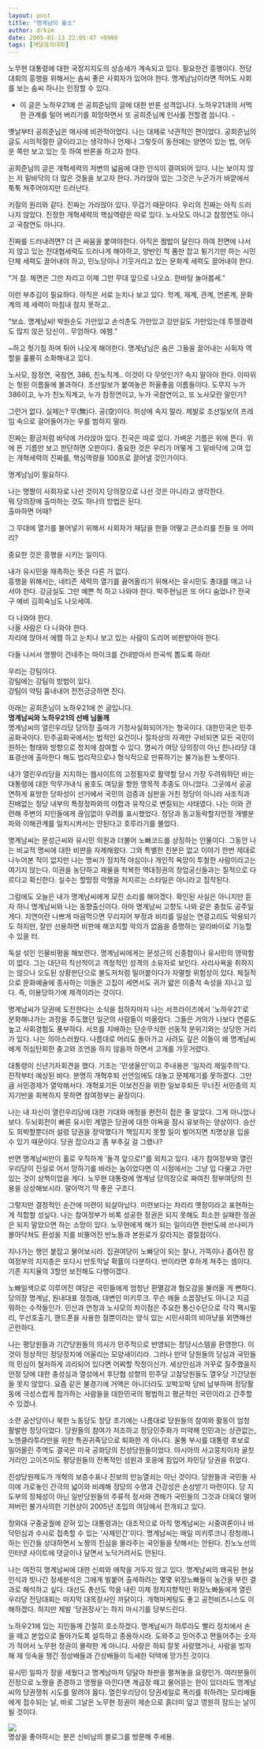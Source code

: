 ```yaml
---
layout: post
title: "명계남이 옳소"
author: drkim
date: 2005-01-13 22:05:47 +0900
tags: [깨달음의대화]
---
```

 노무현 대통령에 대한 국정지지도의 상승세가 계속되고 있다. 필요한건 흥행이다. 전당대회의 흥행을 위해서는 솜씨 좋은 사회자가 있어야 한다. 명계남님이라면 적어도 사회를 보는 솜씨 하나는 인정할 수 있다.    
  
- 이 글은 노하우21에 쓴 공희준님의 글에 대한 반론 성격입니다. 노하우21과의 서먹한 관계를 털어 버리기를 희망하면서 또 공희준님께 인사를 전할겸 씁니다. -    
  
옛날부터 공희준님은 매사에 비관적이었다. 나는 대체로 낙관적인 편이었다. 공희준님의 글도 시의적절한 글이라고는 생각하나 언제나 그렇듯이 동전에는 양면이 있는 법, 어두운 쪽만 보고 있는 듯 하여 반론을 하고자 한다.    
  
공희준님의 글은 개혁세력의 저변의 넓음에 대한 인식이 결여되어 있다. 나는 보이지 않는 저 밑바닥의 더 많은 것들을 보고자 한다. 가라앉아 있는 그것은 누군가가 바깥에서 툭툭 쳐주어야지만 드러난다.    
  
키질의 원리와 같다. 진짜는 가라앉아 있다. 무겁기 때문이다. 우리의 진짜는 아직 드러나지 않았다. 진정한 개혁세력의 핵심역량은 따로 있다. 노사모도 아니고 참정연도 아니고 국참연도 아니다.    
  
진짜를 드러내려면? 더 큰 싸움을 붙여야한다. 아직은 짬밥이 달린다 하여 전면에 나서지 않고 있는 전대협세력도 드러나게 해야하고, 양반인 척 폼만 잡고 튕기기만 하는 시민단체 세력도 끌어내야 하고, 민노당이나 기웃거리고 있는 문화계 세력도 끌어내야 한다.    
  
“거 참. 체면은 그만 차리고 이제 그만 무대 앞으로 나오쇼. 한바탕 놀아봅세.”    
  
이런 부추김이 필요하다. 아직은 서로 눈치나 보고 있다. 학계, 재계, 관계, 언론계, 문화계의 제 세력이 마침내 참지 못하고..    
  
“보쇼. 명계남씨! 박원순도 가만있고 손석춘도 가만있고 강만길도 가만있는데 투쟁경력도 많지 않은 당신이.. 무엄하다. 에헴.”    
  
~하고 헛기침 하며 튀어 나오게 해야한다. 명계남님은 숨은 그들을 끌어내는 사회자 역할을 훌륭히 소화해내고 있다.    
  
노사모, 참정연, 국참연, 386, 친노직계.. 이것이 다 무엇인가? 속지 말아야 한다. 이따위는 헛된 이름들에 불과하다. 조선일보가 붙여놓은 허울좋음 이름들이다. 도무지 누가 386이고, 누가 친노직계고, 누가 참정연이고, 누가 국참연이고, 또 노사모란 말인가?    
  
그런거 없다. 실체는? 무(無)다. 공(空)이다. 허상에 속지 말라. 제발로 조선일보의 프레임 속으로 걸어들어가는 우를 범하지 말라.    
  
진짜는 황금처럼 바닥에 가라앉아 있다. 진국은 따로 있다. 가벼운 기름은 위에 뜬다. 위에 뜬 기름만 보고 판단하면 오판이다. 중요한 것은 우리가 어떻게 그 밑바닥에 고여 있는 개혁세력의 진짜를, 핵심역량을 100프로 끌어낼 것인가이다.    
  
명계남님이 필요하다.    
  
나는 명짱이 사회자로 나선 것이지 당의장으로 나선 것은 아니라고 생각한다.   
뭐 당의장에 출마하는 것도 하나의 방법은 된다.   
출마하면 어때?    
  
그 무대에 열기를 불어넣기 위해서 사회자가 재담을 한들 어떻고 큰소리를 친들 또 어떠리?    
  
중요한 것은 흥행을 시키는 일이다.    
  
내가 유시민을 재촉하는 뜻은 다른 거 없다.   
흥행을 위해서는, 네티즌 세력의 열기를 끓어올리기 위해서는 유시민도 총대를 매고 나서야 한다. 강금실도 그만 예쁜 척 하고 나와야 한다. 박주현님은 또 어디 숨었나? 전국구 예비 김희숙님도 나오세여.    
  
다 나와야 한다.   
나올 사람은 다 나와야 한다.   
자리에 앉아서 에헴 하고 눈치나 보고 있는 사람이 도리어 비판받아야 한다.    
  
다들 나서서 명짱이 건네주는 마이크를 건네받아서 한곡씩 뽑도록 하라!    
  
우리는 강팀이다.   
강팀에는 강팀의 방법이 있다.   
강팀이 약팀 흉내내어 전전긍긍하면 진다.    
  
아래는 공희준님이 노하우21에 쓴 글입니다.   
**명계남씨와 노하우21의 선배 님들께**  
명계남씨의 열린우리당 당의장 출마가 기정사실화되어가는 형국이다. 대한민국은 민주공화국이다. 민주공화국에서는 법적인 요건이나 절차상의 자격만 구비되면 모든 국민이 원하는 형태와 방향으로 정치에 참여할 수 있다. 명씨가 여당 당의장이 아닌 한나라당 대표경선에 출마한다 해도 법리적으로나 형식적으로 만류하기는 불가능한 노릇이다.    
  
내가 열린우리당을 지지하는 웹사이트의 고정필자로 활약할 당시 가장 두려워하던 바는 대통령에 대한 막무가내식 옹호도 여당을 향한 맹목적 추종도 아니었다. 그곳에서 공공연하게 표방한 당파성이 선거에서 국민의 검증과 심판을 거친 정당이 아니라 사조직과 진배없는 정당 내부의 특정정파와의 야합과 유착으로 변질되는 사태였다. 나는 이와 관련해 주변의 지인들에게 끊임없이 우려를 표시했었다. 정당과 동고동락할지언정 개별분파와 이해관계를 일치시켜서는 안된다고 호루라기를 불었다.    
  
명계남씨는 문성근씨와 유시민 의원과 더불어 노빠코드를 상징하는 인물이다. 그동안 나는 비교적 명씨에 대한 비판을 자제해왔다. 그와 특별한 친분은 없고 이야기 한번 제대로 나누어본 적이 없지만 나는 명씨가 정치적 야심이나 개인적 욕망이 투철한 사람이라고는 여기지 않는다. 이권을 농단하고 재물을 착복한 역대정권의 창업공신들과는 질적으로 다르다고 확신한다. 실수는 할망정 악행을 저지르는 스타일은 아니라고 짐작된다.    
  
그럼에도 오늘은 내가 명계남씨에게 모진 소리를 해야겠다. 확인된 사실은 아니지만 듣자 하니 명계남씨와 나는 동향출신이다. 아마 명계남씨 고향도 나와 같은 충청도 공주일 게다. 지연이란 나쁘게 마음먹으면 무리지어 부정과 비리를 일삼는 연결고리도 악용되기도 하지만, 잘만 선용하면 비판에 해코지할 악의가 없음을 증명하는 알리바이로 기능할 수 있을 터. 
  
  
독설 섞인 인물비평을 해보련다. 명계남씨에게는 문성근의 신중함이나 유시민의 영악함이 없다. 그는 대단히 직선적이고 격정적인 성격의 소유자로 보인다. 사리사욕을 취하지는 않으나 오도된 상황판단으로 불도저처럼 밀어붙이다가 자멸할 위험성이 있다. 체질적으로 문화예술에 종사하는 이들은 고집이 세면서도 귀가 얇은 이중적 속성을 지니고 있다. 즉, 이용당하기에 제격이라는 것이다.    
  
명계남씨가 당권에 도전한다는 소식을 접하자마자 나는 서프라이즈에서 '노하우21'로 분화해나가는 과정을 주도했던 일군의 사람들이 떠올랐다. 그들은 거의가 나보다 연륜도 높고 사회경험도 풍부하다. 서프를 지배하는 단순무식한 선동적 분위기와는 상당한 거리가 있다. 나는 의아스러웠다. 나름대로 머리도 돌아가고 사려도 깊은 이들이 왜 명계남씨에게 허심탄회한 충고와 조언을 하지 않을까 하면서 고개를 갸웃거렸다.    
  
대통령이 신년기자회견을 했다. 기조는 '민생올인'이고 주내용은 '일자리 제일주의'다. 진작부터 예상된 바다. 분명히 개혁후퇴 선언임에도 대놓고 문제제기를 못하겠다. 그만큼 서민경제가 열악해서다. 개혁포기든 이보전진을 위한 일보후퇴든 무너진 서민층의 지지기반을 회복하지 못하면 참여정부는 끝장이다.    
  
나는 내 자신이 열린우리당에 대한 기대와 애정을 완전히 접은 줄 알았다. 그게 아니었나 보다. 두뇌회전이 빠른 유시민 계열은 당권에 대한 야욕을 잠시 유보하는 양상이다. 승산도 희박할뿐더러 설령 당권을 장악했다가 책임지지 못할 일이 벌어지면 치명상을 입을 수 있기 때문이다. 당권 잡으라고 좀 부추길 걸 그랬나?    
  
반면 명계남씨만이 홀로 우직하게 '돌격 앞으로!"를 외치고 있다. 내가 참여정부와 열린우리당이 진실로 어서 망하기를 바라는 놈이었다면 이 시점에서는 그냥 입 다물고 가만있는 것이 상책이었을 게다. 노무현 대통령에 명계남 당의장으로 짜여진 정부여당의 진용을 상상해보시라. 말아먹기 딱 좋은 구조다.    
  
그렇지만 결정적인 순간에 미련이 되살아났다. 미련보다는 차리리 옛정이라고 표현하는 게 적합할 성싶다. 나는 참여정부가 비록 성공한 정권은 되지 못해도 최소한 실패한 정권은 되지 말았으면 하는 소망이 있다. 노무현에게 해가 되는 일이라면 한반도에 쓰나미가 몰아닥쳐도 환성을 지를 비뚤어진 반노들과 본원로가 갈라지는 결절점이다.    
  
지나가는 행인 붙잡고 물어보시라. 집권여당이 노빠당이 되는 찰나, 가뜩이나 좁아진 참여정부의 지지층은 또다시 반토막날 확률이 다분하다. 반이라면 후하게 쳐주는 셈이다. 기존 지지율의 3할만 보전해도 다행이겠다.    
  
노빠일색으로 이루어진 여당은 국민들에게 엄청난 환멸감과 혐오감을 불러올 게 뻔하다. 당의장 명계남, 원내대표 정청래, 대변인 미키루크. 무슨 애들 소꿉장난도 아니고 지금 뭐하는 수작들인가. 민산과 연청과 노사모의 차이점은 주요한 통신수단으로 각각 팩시밀리, 무선호출기, 핸드폰을 사용한 점뿐이라는 양식 있는 시민사회의 비아냥을 외면해선 곤란하다. 
  
  
나는 평당원들과 기간당원들의 의사가 민주적으로 반영되는 정당시스템을 환영한다. 이것이 정상적인 정당정치에 어울리는 모양새이리라. 그러나 만약 당원들의 당심과 국민들의 민심이 철저하게 괴리되어 있다면 어찌할 작정이신가. 세상인심과 거꾸로 질주했을지언정 당에 대한 충성심과 열성에서 후단협 성향의 민주당 고참당원들도 열우당 기간당원들 못지 않았다. 요즘 같은 불경기에 거액은 아니더라도 꼬박꼬박 당비 납부하며 정당활동에 극성스럽게 참가하는 사람들을 대한민국의 평범하고 평균적인 국민이라고 간주할 수 있겠나.    
  
소련 공산당이나 북한 노동당도 창당 초기에는 나름대로 당원들의 참여와 활동이 엄청 활발한 정당이었다. 당원들의 참여가 저조하고 정당민주화가 미약해 인민과는 상관없는, 노멘클라투라만을 위한 특권귀족당으로 퇴화한 게 아니다. 꼴통 부시를 대통령 후보로 밀어올린 주역도 결국은 미국 공화당의 진성당원들이었다. 아시아의 사고뭉치이자 골칫거리인 고이즈미도 평당원들의 전폭적인 성원과 호응에 힘입어 자민당 당권을 쥐었다.    
  
진성당원제도가 개혁의 보증수표나 진보의 만능열쇠는 아닌 것이다. 당원들과 국민들 사이에 가로놓인 간극의 넓이와 비례해 정당의 수명과 건강성은 손상받기 마련이다. 당 지도부의 정체성이 아닌 일반당원들의 주류적 정서와 견해가 국민들의 그것과 더욱더 멀어져버린 불가사의한 기현상이 2005년 초입의 여당에서 전개되고 있다.    
  
청와대 구중궁궐에 갇혀 있는 대통령과는 대조적으로 아직 명계남씨는 시중여론이나 바닥민심과 수시로 접촉할 수 있는 '사제인간'이다. 명계남씨는 매일 미키루크니 정청래니 하는 인간들 상대하면서 노짱의 진심을 몰라주는 국민들을 탓해서는 안된다. 친노노선의 인터넷 사이트에 댓글이나 달면서 노닥거려서도 안된다.    
  
나는 여전히 명계남씨에 대한 신뢰와 애착을 거두지 않고 있다. 명계남씨의 왜곡된 현실인식과 빗나간 정세분석은 그에게 빌붙어 출세하려는 몇몇 위장노빠들이 농간을 부린 결과로 해석하고 싶다. 대선도 총선도 막을 내린 이제 정치지향적인 위장노빠들에게 열린우리당 전당대회는 마지막 대목장사인 까닭이다. 개혁마케팅도 좋고 공천비즈니스도 이해하겠다. 하지만 제발 '당권장사'는 하지 마시기를 당부드린다.    
  
노하우21에 있는 지인들께 간절히 호소하겠다. 명계남씨가 하루라도 빨리 정치에서 손을 떼고 본업으로 돌아가도록 설득하고 종용하시라. 도와주고 믿어주고 편들어주는 숫자가 적어서 노무현 정권이 몰락한 게 아니다. 사랑은 하되 잘못 사랑했거나, 사랑을 빙자해 제 잇속을 챙긴 정상배들과 간상배들이 득세한 덕택에 망가진 것이다.    
  
유시민 일파가 장을 세웠다고 명계남마저 덩달아 좌판을 펼쳐놓을 요량인가. 여러분들이 진정으로 노짱을 존경하고 명짱을 아낀다면 계급장 떼고 물어뜯는 한이 있더라도 명계남씨의 당권쟁취 시도를 말려야 옳다. 열린우리당이 당권세일로 폭리를 취하려는 모리배들에게 접수되는 날, 바로 그날은 노무현 정권이 제손으로 흙더미 덮고 영원히 잠드는 날이 될 것이다.    
  
![](http://drkimz.com/technote/board/private/upimg/1094455798.jpg)  
명상을 좋아하시는 분은 신비님의 블로그를 방문해 주세용.
